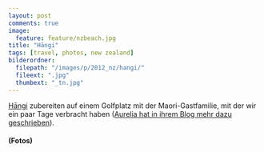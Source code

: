 ```yaml
---
layout: post
comments: true
image: 
  feature: feature/nzbeach.jpg
title: "Hāngi"
tags: [travel, photos, new zealand]
bilderordner:
  filepath: "/images/p/2012_nz/hangi/"
  fileext: ".jpg"
  thumbext: "_tn.jpg"
---
```

[Hāngi](http://de.wikipedia.org/wiki/H%C4%81ngi) zubereiten auf einem Golfplatz mit der Maori-Gastfamilie, mit der wir ein paar Tage verbracht haben ([Aurelia hat in ihrem Blog mehr dazu geschrieben](http://welcome-the-world.blogspot.de/2012/10/today-we-are-sadly-leaving-our-hosts_16.html)).

#### (Fotos)
